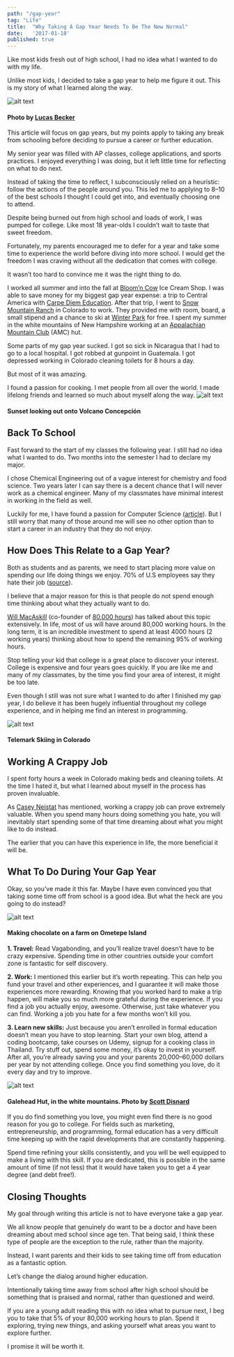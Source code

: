 ```yaml
---
path: "/gap-year"
tag: "Life"
title:  "Why Taking A Gap Year Needs To Be The New Normal"
date:   '2017-01-18'
published: true
---
```


Like most kids fresh out of high school, I had no idea what I wanted to do with my life.

Unlike most kids, I decided to take a gap year to help me figure it out.
This is my story of what I learned along the way.

![alt text](./gapyearbanner.jpeg)
#### Photo by [Lucas Becker](https://unsplash.com/@lukasbecker)
This article will focus on gap years, but my points apply to taking any break from schooling before deciding to pursue a career or further education.

My senior year was filled with AP classes, college applications, and sports practices. I enjoyed everything I was doing, but it left little time for reflecting on what to do next.

Instead of taking the time to reflect, I subconsciously relied on a heuristic: follow the actions of the people around you. This led me to applying to 8–10 of the best schools I thought I could get into, and eventually choosing one to attend.

Despite being burned out from high school and loads of work, I was pumped for college. Like most 18 year-olds I couldn’t wait to taste that sweet freedom.

Fortunately, my parents encouraged me to defer for a year and take some time to experience the world before diving into more school. I would get the freedom I was craving without all the dedication that comes with college.

It wasn’t too hard to convince me it was the right thing to do.

I worked all summer and into the fall at [Bloom’n Cow](http://www.bloomncowicecream.com/) Ice Cream Shop. I was able to save money for my biggest gap year expense: a trip to Central America with [Carpe Diem Education](https://www.carpediemeducation.org/). After that trip, I went to [Snow Mountain Ranch](http://snowmountainranch.org/) in Colorado to work. They provided me with room, board, a small stipend and a chance to ski at [Winter Park](https://www.winterparkresort.com/) for free. I spent my summer in the white mountains of New Hampshire working at an [Appalachian Mountain Club](https://www.outdoors.org/) (AMC) hut.

Some parts of my gap year sucked. I got so sick in Nicaragua that I had to go to a local hospital. I got robbed at gunpoint in Guatemala. I got depressed working in Colorado cleaning toilets for 8 hours a day.

But most of it was amazing.

I found a passion for cooking. I met people from all over the world. I made lifelong friends and learned so much about myself along the way.
![alt text](./1.jpeg)
#### Sunset looking out onto Volcano Concepción
## Back To School
Fast forward to the start of my classes the following year. I still had no idea what I wanted to do. Two months into the semester I had to declare my major.

I chose Chemical Engineering out of a vague interest for chemistry and food science. Two years later I can say there is a decent chance that I will never work as a chemical engineer. Many of my classmates have minimal interest in working in the field as well.

Luckily for me, I have found a passion for Computer Science ([article](https://medium.freecodecamp.com/how-doing-something-i-love-landed-me-a-top-tier-tech-internship-fe78d8b74e48#.voi7w59x1)). But I still worry that many of those around me will see no other option than to start a career in an industry that they do not enjoy.

## How Does This Relate to a Gap Year?
Both as students and as parents, we need to start placing more value on spending our life doing things we enjoy. 70% of U.S employees say they hate their job ([source](http://www.medicaldaily.com/i-hate-my-job-say-70-us-employees-how-be-happy-work-319928)).

I believe that a major reason for this is that people do not spend enough time thinking about what they actually want to do.

[Will MacAskill](http://www.williammacaskill.com/) (co-founder of [80,000 hours](https://80000hours.org/)) has talked about this topic extensively. In life, most of us will have around 80,000 working hours. In the long term, it is an incredible investment to spend at least 4000 hours (2 working years) thinking about how to spend the remaining 95% of working hours.

Stop telling your kid that college is a great place to discover your interest. College is expensive and four years goes quickly. If you are like me and many of my classmates, by the time you find your area of interest, it might be too late.

Even though I still was not sure what I wanted to do after I finished my gap year, I do believe it has been hugely influential throughout my college experience, and in helping me find an interest in programming.

![alt text](./2.jpeg)
#### Telemark Skiing in Colorado

## Working A Crappy Job
I spent forty hours a week in Colorado making beds and cleaning toilets. At the time I hated it, but what I learned about myself in the process has proven invaluable.

As [Casey Neistat](http://jaronschneider.com/blog/2015/5/13/casey-neistat-nails-it-again-why-you-need-to-work-a-crappy-job) has mentioned, working a crappy job can prove extremely valuable. When you spend many hours doing something you hate, you will inevitably start spending some of that time dreaming about what you might like to do instead.

The earlier that you can have this experience in life, the more beneficial it will be.

## What To Do During Your Gap Year
Okay, so you’ve made it this far. Maybe I have even convinced you that taking some time off from school is a good idea. But what the heck are you going to do instead?

![alt text](./3.jpg)
#### Making chocolate on a farm on Ometepe Island

**1. Travel:** Read Vagabonding, and you’ll realize travel doesn’t have to be crazy expensive. Spending time in other countries outside your comfort zone is fantastic for self discovery.

**2. Work:** I mentioned this earlier but it’s worth repeating. This can help you fund your travel and other experiences, and I guarantee it will make those experiences more rewarding. Knowing that you worked hard to make a trip happen, will make you so much more grateful during the experience. If you find a job you actually enjoy, awesome. Otherwise, just take whatever you can find. Working a job you hate for a few months won’t kill you.

**3. Learn new skills:** Just because you aren’t enrolled in formal education doesn’t mean you have to stop learning. Start your own blog, attend a coding bootcamp, take courses on Udemy, signup for a cooking class in Thailand. Try stuff out, spend some money, it’s okay to invest in yourself. After all, you’re already saving you and your parents 20,000–60,000 dollars per year by not attending college. Once you find something you love, do it every day and try to improve.

![alt text](./4.jpeg)
#### Galehead Hut, in the white mountains. Photo by [Scott Disnard](https://www.flickr.com/photos/sdizzy/)

If you do find something you love, you might even find there is no good reason for you go to college. For fields such as marketing, entrepreneurship, and programming, formal education has a very difficult time keeping up with the rapid developments that are constantly happening.

Spend time refining your skills consistently, and you will be well equipped to make a living with this skill. If you are dedicated, this is possible in the same amount of time (if not less) that it would have taken you to get a 4 year degree (and debt free!).

## Closing Thoughts
My goal through writing this article is not to have everyone take a gap year.

We all know people that genuinely do want to be a doctor and have been dreaming about med school since age ten. That being said, I think these type of people are the exception to the rule, rather than the majority.

Instead, I want parents and their kids to see taking time off from education as a fantastic option.

Let’s change the dialog around higher education.

Intentionally taking time away from school after high school should be something that is praised and normal, rather than questioned and weird.

If you are a young adult reading this with no idea what to pursue next, I beg you to take that 5% of your 80,000 working hours to plan. Spend it exploring, trying new things, and asking yourself what areas you want to explore further.

I promise it will be worth it.
